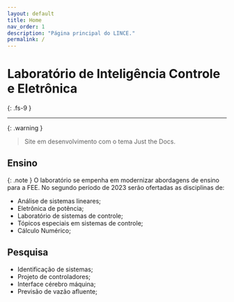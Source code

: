 ```yaml
---
layout: default
title: Home
nav_order: 1
description: "Página principal do LINCE."
permalink: /
---
```


# Laboratório de Inteligência Controle e Eletrônica
{: .fs-9 }

---

{: .warning }
> Site em desenvolvimento com o tema Just the Docs.


## Ensino

{: .note }
O laboratório se empenha em modernizar abordagens de ensino para a FEE. No segundo período de 2023 serão ofertadas as disciplinas de: 

- Análise de sistemas lineares;
- Eletrônica de potência;
- Laboratório de sistemas de controle;
- Tópicos especiais em sistemas de controle;
- Cálculo Numérico;


## Pesquisa

- Identificação de sistemas;
- Projeto de controladores;
- Interface cérebro máquina;
- Previsão de vazão afluente;


